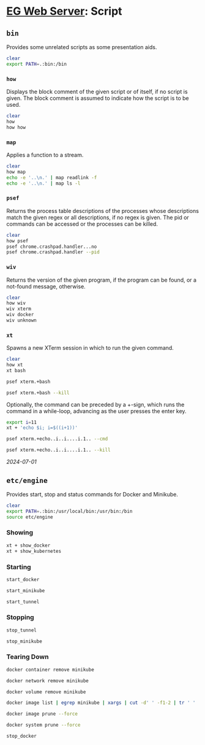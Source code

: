 


# [EG Web Server](../README.md): Script


## `bin`
Provides some unrelated scripts as some presentation aids.
```bash
clear
export PATH=.:bin:/bin
```

### `how`
Displays the block comment of the given script or of itself, if no script is given.  The block comment is assumed to indicate how the script is to be used.
```bash
clear
how
how how
```

### `map`
Applies a function to a stream.
```bash
clear
how map
echo -e '..\n.' | map readlink -f
echo -e '..\n.' | map ls -l
```

### `psef`
Returns the process table descriptions of the processes whose descriptions match the given regex or all descriptions, if no regex is given.  The pid or commands can be accessed or the processes can be killed.
```bash
clear
how psef
psef chrome.crashpad.handler...no
psef chrome.crashpad.handler --pid
```

### `wiv`
Returns the version of the given program, if the program can be found, or a not-found message, otherwise.
```bash
clear
how wiv
wiv xterm
wiv docker
wiv unknown
```

### `xt`
Spawns a new XTerm session in which to run the given command.
```bash
clear
how xt
xt bash
```
```bash
psef xterm.+bash
```
```bash
psef xterm.+bash --kill
```
Optionally, the command can be preceded by a +-sign, which runs the command in a while-loop, advancing as the user presses the enter key.
```bash
export i=11
xt + 'echo $i; i=$((i+1))'
```
```bash
psef xterm.+echo..i..i....i.1.. --cmd
```
```bash
psef xterm.+echo..i..i....i.1.. --kill
```

*2024-07-01*


## `etc/engine`
Provides start, stop and status commands for Docker and Minikube.
```bash
clear
export PATH=.:bin:/usr/local/bin:/usr/bin:/bin
source etc/engine
```

### Showing
```bash
xt + show_docker
xt + show_kubernetes
```

### Starting
```bash
start_docker
```
```bash
start_minikube
```
```bash
start_tunnel
```

### Stopping
```bash
stop_tunnel
```
```bash
stop_minikube
```

### Tearing Down
```bash
docker container remove minikube
```
```bash
docker network remove minikube
```
```bash
docker volume remove minikube
```
```bash
docker image list | egrep minikube | xargs | cut -d' ' -f1-2 | tr ' ' ':' | map docker image remove
```
```bash
docker image prune --force
```
```bash
docker system prune --force
```
```bash
stop_docker
```
